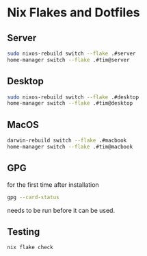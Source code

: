 # Nix Flakes and Dotfiles

## Server

```sh
sudo nixos-rebuild switch --flake .#server
home-manager switch --flake .#tim@server
```

## Desktop

```sh
sudo nixos-rebuild switch --flake .#desktop
home-manager switch --flake .#tim@desktop
```

## MacOS
```sh
darwin-rebuild switch --flake .#macbook
home-manager switch --flake .#tim@macbook
```

## GPG

for the first time after installation
```sh
gpg --card-status
```
needs to be run before it can be used.

## Testing

```sh
nix flake check
```

